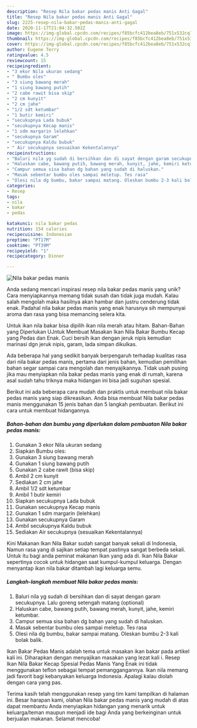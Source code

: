 ```yaml
---
description: "Resep Nila bakar pedas manis Anti Gagal"
title: "Resep Nila bakar pedas manis Anti Gagal"
slug: 2225-resep-nila-bakar-pedas-manis-anti-gagal
date: 2020-11-17T21:04:32.502Z
image: https://img-global.cpcdn.com/recipes/f85bcfc412bea8eb/751x532cq70/nila-bakar-pedas-manis-foto-resep-utama.jpg
thumbnail: https://img-global.cpcdn.com/recipes/f85bcfc412bea8eb/751x532cq70/nila-bakar-pedas-manis-foto-resep-utama.jpg
cover: https://img-global.cpcdn.com/recipes/f85bcfc412bea8eb/751x532cq70/nila-bakar-pedas-manis-foto-resep-utama.jpg
author: Eugene Terry
ratingvalue: 4.5
reviewcount: 15
recipeingredient:
- "3 ekor Nila ukuran sedang"
- " Bumbu oles"
- "3 siung bawang merah"
- "1 siung bawang putih"
- "2 cabe rawit bisa skip"
- "2 cm kunyit"
- "2 cm jahe"
- "1/2 sdt ketumbar"
- "1 butir kemiri"
- "secukupnya Lada bubuk"
- "secukupnya Kecap manis"
- "1 sdm margarin lelehkan"
- "secukupnya Garam"
- "secukupnya Kaldu bubuk"
- " Air secukupnya sesuaikan Kekentalannya"
recipeinstructions:
- "Baluri nila yg sudah di bersihkan dan di sayat dengan garam secukupnya. Lalu goreng setengah matang (optional)"
- "Haluskan cabe, bawang putih, bawang merah, kunyit, jahe, kemiri ketumbar."
- "Campur semua sisa bahan dg bahan yang sudah di haluskan."
- "Masak sebentar bumbu oles sampai meletup. Tes rasa"
- "Olesi nila dg bumbu, bakar sampai matang. Oleskan bumbu 2-3 kali bolak balik."
categories:
- Resep
tags:
- nila
- bakar
- pedas

katakunci: nila bakar pedas 
nutrition: 154 calories
recipecuisine: Indonesian
preptime: "PT17M"
cooktime: "PT39M"
recipeyield: "1"
recipecategory: Dinner

---
```



![Nila bakar pedas manis](https://img-global.cpcdn.com/recipes/f85bcfc412bea8eb/751x532cq70/nila-bakar-pedas-manis-foto-resep-utama.jpg)

Anda sedang mencari inspirasi resep nila bakar pedas manis yang unik? Cara menyiapkannya memang tidak susah dan tidak juga mudah. Kalau salah mengolah maka hasilnya akan hambar dan justru cenderung tidak enak. Padahal nila bakar pedas manis yang enak harusnya sih mempunyai aroma dan rasa yang bisa memancing selera kita.

Untuk ikan nila bakar bisa dipilih ikan nila merah atau hitam. Bahan-Bahan yang Diperlukan UJntuk Membuat Masakan Ikan Nila Bakar Bumbu Kecap yang Pedas dan Enak. Cuci bersih ikan dengan jeruk nipis kemudian marinasi dgn jeruk nipis, garam, lada simpan dikulkas.

Ada beberapa hal yang sedikit banyak berpengaruh terhadap kualitas rasa dari nila bakar pedas manis, pertama dari jenis bahan, kemudian pemilihan bahan segar sampai cara mengolah dan menyajikannya. Tidak usah pusing jika mau menyiapkan nila bakar pedas manis yang enak di rumah, karena asal sudah tahu triknya maka hidangan ini bisa jadi suguhan spesial.


Berikut ini ada beberapa cara mudah dan praktis untuk membuat nila bakar pedas manis yang siap dikreasikan. Anda bisa membuat Nila bakar pedas manis menggunakan 15 jenis bahan dan 5 langkah pembuatan. Berikut ini cara untuk membuat hidangannya.

<!--inarticleads1-->

##### Bahan-bahan dan bumbu yang diperlukan dalam pembuatan Nila bakar pedas manis:

1. Gunakan 3 ekor Nila ukuran sedang
1. Siapkan  Bumbu oles:
1. Gunakan 3 siung bawang merah
1. Gunakan 1 siung bawang putih
1. Gunakan 2 cabe rawit (bisa skip)
1. Ambil 2 cm kunyit
1. Sediakan 2 cm jahe
1. Ambil 1/2 sdt ketumbar
1. Ambil 1 butir kemiri
1. Siapkan secukupnya Lada bubuk
1. Gunakan secukupnya Kecap manis
1. Gunakan 1 sdm margarin (lelehkan)
1. Gunakan secukupnya Garam
1. Ambil secukupnya Kaldu bubuk
1. Sediakan  Air secukupnya (sesuaikan Kekentalannya)


Kini Makanan Ikan Nila Bakar sudah sangat banyak sekali di Indonesia, Namun rasa yang di sajikan setiap tempat pastinya sangat berbeda sekali. Untuk itu bagi anda peminat makanan Ikan yang ada di. Ikan Nila Bakar sepertinya cocok untuk hidangan saat kumpul-kumpul keluarga. Dengan menyantap ikan nila bakar ditambah lagi keluarga semu. 

<!--inarticleads2-->

##### Langkah-langkah membuat Nila bakar pedas manis:

1. Baluri nila yg sudah di bersihkan dan di sayat dengan garam secukupnya. Lalu goreng setengah matang (optional)
1. Haluskan cabe, bawang putih, bawang merah, kunyit, jahe, kemiri ketumbar.
1. Campur semua sisa bahan dg bahan yang sudah di haluskan.
1. Masak sebentar bumbu oles sampai meletup. Tes rasa
1. Olesi nila dg bumbu, bakar sampai matang. Oleskan bumbu 2-3 kali bolak balik.


Ikan Bakar Pedas Manis adalah tema untuk masakan ikan bakar pada artikel kali ini. Diharapkan dengan menyajikan masakan yang lezat kali i. Resep Ikan Nila Bakar Kecap Spesial Pedas Manis Yang Enak ini tidak menggunakan teflon sebagai tempat pemanggangannya. Ikan nila memang jadi favorit bagi kebanyakan keluarga Indonesia. Apalagi kalau diolah dengan cara yang pas. 

Terima kasih telah menggunakan resep yang tim kami tampilkan di halaman ini. Besar harapan kami, olahan Nila bakar pedas manis yang mudah di atas dapat membantu Anda menyiapkan hidangan yang menarik untuk keluarga/teman maupun menjadi ide bagi Anda yang berkeinginan untuk berjualan makanan. Selamat mencoba!
